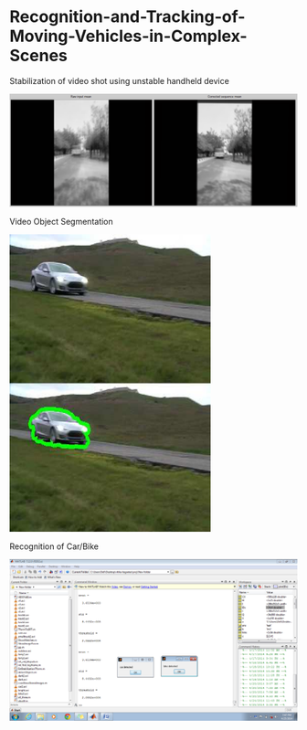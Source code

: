 # Recognition-and-Tracking-of-Moving-Vehicles-in-Complex-Scenes

Stabilization of video shot using unstable handheld device


![screenshot](https://github.com/ritikavnair/Recognition-and-Tracking-of-Moving-Vehicles-in-Complex-Scenes/blob/master/BeforeAfterVidStabilization.png)

Video Object Segmentation



![screenshot](https://github.com/ritikavnair/Recognition-and-Tracking-of-Moving-Vehicles-in-Complex-Scenes/blob/master/SegmentationOutput.png)

Recognition of Car/Bike


![screenshot](https://github.com/ritikavnair/Recognition-and-Tracking-of-Moving-Vehicles-in-Complex-Scenes/blob/master/Recognition.png)
